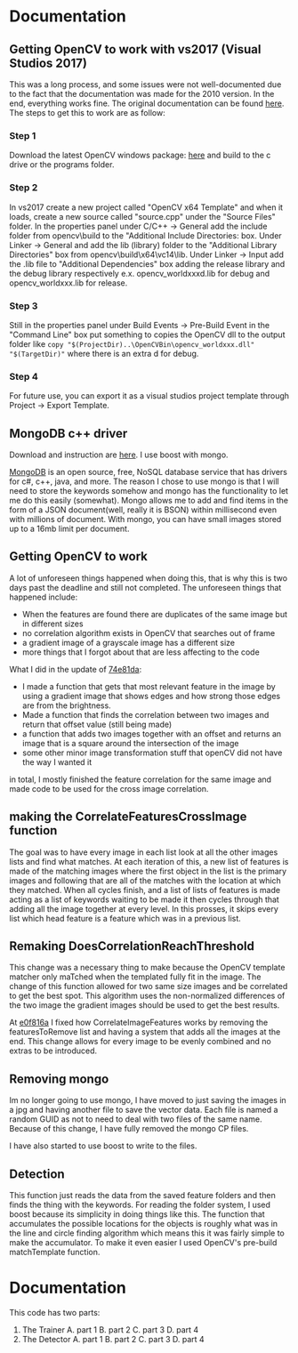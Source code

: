 # Documentation

## Getting OpenCV to work with vs2017 (Visual Studios 2017)
This was a long process, and some issues were not well-documented due to the fact that the documentation was made for the 2010 version. In the end, everything works fine. The original documentation can be found [here](http://docs.opencv.org/2.4/doc/tutorials/introduction/windows_visual_studio_Opencv/windows_visual_studio_Opencv.html). The steps to get this to work are as follow:

### Step 1
Download the latest OpenCV windows package: [here](http://opencv.org/releases.html) and build to the c drive or the programs folder.

### Step 2
In vs2017 create a new project called "OpenCV x64 Template" and when it loads, create a new source called "source.cpp" under the "Source Files" folder. In the properties panel under C/C++ -> General add the include folder from opencv\build to the "Additional Include Directories: box.
Under Linker -> General and add the lib (library) folder to the "Additional Library Directories" box from opencv\build\x64\vc14\lib.
Under Linker -> Input add the .lib file to "Additional Dependencies" box adding the release library and the debug library respectively e.x. opencv_worldxxxd.lib for debug and opencv_worldxxx.lib for release.

### Step 3
Still in the properties panel under Build Events -> Pre-Build Event in the "Command Line" box put something to copies the OpenCV dll to the output folder like ```copy "$(ProjectDir)..\OpenCVBin\opencv_worldxxx.dll" "$(TargetDir)"``` where there is an extra d for debug.

### Step 4
For future use, you can export it as a visual studios project template through Project -> Export Template.

## MongoDB c++ driver
Download and instruction are [here](http://mongodb.github.io/mongo-cxx-driver/mongocxx-v3/installation/). I use boost with mongo.

[MongoDB](https://www.mongodb.com/) is an open source, free, NoSQL database service that has drivers for c#, c++, java, and more. The reason I chose to use mongo is that I will need to store the keywords somehow and mongo has the functionality to let me do this easily (somewhat). Mongo allows me to add and find items in the form of a JSON document(well, really it is BSON) within millisecond even with millions of document. With mongo, you can have small images stored up to a 16mb limit per document.

## Getting OpenCV to work
A lot of unforeseen things happened when doing this, that is why this is two days past the deadline and still not completed. The unforeseen things that happened include:

- When the features are found there are duplicates of the same image but in different sizes
- no correlation algorithm exists in OpenCV that searches out of frame
- a gradient image of a grayscale image has a different size
- more things that I forgot about that are less affecting to the code

What I did in the update of [74e81da](https://github.com/ZackJorquera/Keyword_Object_Detection/commit/74e81dabaa1c1d03880c0b3baafe2c00c9933d5c#diff-e1951ecf1e6d4e22fd96296ad8b3fb43):

- I made a function that gets that most relevant feature in the image by using a gradient image that shows edges and how strong those edges are from the brightness.
- Made a function that finds the correlation between two images and return that offset value (still being made)
- a function that adds two images together with an offset and returns an image that is a square around the intersection of the image
- some other minor image transformation stuff that openCV did not have the way I wanted it

in total, I mostly finished the feature correlation for the same image and made code to be used for the cross image correlation.

## making the CorrelateFeaturesCrossImage function
The goal was to have every image in each list look at all the other images lists and find what matches. At each iteration of this, a new list of features is made of the matching images where the first object in the list is the primary images and following that are all of the matches with the location at which they matched. When all cycles finish, and a list of lists of features is made acting as a list of keywords waiting to be made it then cycles through that adding all the image together at every level. In this prosses, it skips every list which head feature is a feature which was in a previous list.

## Remaking DoesCorrelationReachThreshold
This change was a necessary thing to make because the OpenCV template matcher only maTched when the templated fully fit in the image. The change of this function allowed for two same size images and be correlated to get the best spot. This algorithm uses the non-normalized differences of the two image the gradient images should be used to get the best results.
 
 At [e0f816a](https://github.com/ZackJorquera/Keyword_Object_Detection/commit/e0f816a51fc5a1ca6422729a39772c7d8e69706f) I fixed how CorrelateImageFeatures works by removing the featuresToRemove list and having a system that adds all the images at the end. This change allows for every image to be evenly combined and no extras to be introduced.

## Removing mongo
Im no longer going to use mongo, I have moved to just saving the images in a jpg and having another file to save the vector data. Each file is named a random GUID as not to need to deal with two files of the same name. Because of this change, I have fully removed the mongo CP files. 

I have also started to use boost to write to the files.

## Detection
This function just reads the data from the saved feature folders and then finds the thing with the keywords. For reading the folder system, I used boost because its simplicity in doing things like this.  The function that accumulates the possible locations for the objects is roughly what was in the line and circle finding algorithm which means this it was fairly simple to make the accumulator. To make it even easier I used OpenCV's pre-build matchTemplate function.

# Documentation
This code has two parts:
1. The Trainer
   A. part 1
   B. part 2
   C. part 3
   D. part 4
2. The Detector
     A. part 1
     B. part 2
     C. part 3
     D. part 4
